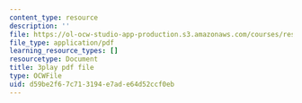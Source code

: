 ```yaml
---
content_type: resource
description: ''
file: https://ol-ocw-studio-app-production.s3.amazonaws.com/courses/res-9-003-brains-minds-and-machines-summer-course-summer-2015/d59be2f67c713194e7ade64d52ccf0eb_vmE4N0m67AA.pdf
file_type: application/pdf
learning_resource_types: []
resourcetype: Document
title: 3play pdf file
type: OCWFile
uid: d59be2f6-7c71-3194-e7ad-e64d52ccf0eb
---
```

